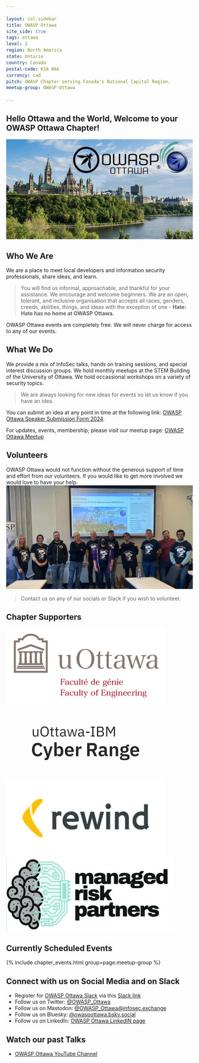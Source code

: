 ```yaml
---

layout: col-sidebar
title: OWASP Ottawa
site_side: true
tags: ottawa
level: 2
region: North America
state: Ontario
country: Canada
postal-code: K1A 0A6
currency: cad
pitch: OWASP Chapter serving Canada's National Capital Region.
meetup-group: OWASP-Ottawa

---
```


## Hello Ottawa and the World, Welcome to your OWASP Ottawa Chapter\!<br/> 

![OWASP Ottawa Image](assets/images/logos/OWASPOttawa-meetup-image.png?raw=true)

## Who We Are

We are a place to meet local developers and information security professionals, share ideas, and learn.<br/>

> You will find us informal, approachable, and thankful for your assistance. We encourage and welcome beginners. We are an open, tolerant, and inclusive organisation that accepts all races, genders, creeds, abilities, things, and ideas with the exception of one - **Hate: Hate has no home at OWASP Ottawa.**<br/>

OWASP Ottawa events are completely free. We will never charge for access to any of our events.

## What We Do

We provide a mix of InfoSec talks, hands on training sessions, and special interest discussion groups. We hold monthly meetups at the STEM Building of the University of Ottawa. We hold occassional workshops on a variety of security topics.

> We are always looking for new ideas for events so let us know if you have an idea.

You can submit an idea at any point in time at the following link:
[OWASP Ottawa Speaker Submission Form 2024](https://forms.gle/KKGk33Xr9rkUhaNr5).<br/>

For updates, events, membership; please visit our meetup page: [OWASP Ottawa Meetup](https://www.meetup.com/OWASP-Ottawa/)<br/>

## Volunteers

OWASP Ottawa would not function without the generous support of time and effort from our volunteers. If you would like to get more involved we would love to have your help.
![OWASP Ottawa CTF Volunteers 2024](assets/images/events/OWASPOttawaCTF2024Volunteers.png?raw=true)

> Contact us on any of our socials or Slack if you wish to volunteer.

## Chapter Supporters

![UofO Logo](assets/images/supporters/UofOEngineeringLogo.png) ![Cyber Range Logo](assets/images/supporters/uOttawa-IBM_Cyber_Range_logotype_sm_pos_CMYK.jpg) ![Rewind Logo](assets/images/supporters/rewindlogo.png) ![Managed Risk Logo](assets/images/supporters/managed-risk-whitebkgrnd.png)

## Currently Scheduled Events

{% include chapter_events.html group=page.meetup-group %}


## Connect with us on Social Media and on Slack

* Register for [OWASP Ottawa Slack](https://owaspottawa.slack.com/) via this [Slack link](https://join.slack.com/t/owaspottawa/shared_invite/zt-1to3abst2-uDTXE_jEp_ywp0H7fP2Lbw)
* Follow us on Twitter: [@OWASP_Ottawa](https://twitter.com/OWASP_Ottawa)
* Follow us on Mastodon: [@OWASP_Ottawa@infosec.exchange](https://infosec.exchange/@OWASP_Ottawa)
* Follow us on Bluesky: [@owaspottawa.bsky.social](https://bsky.app/profile/owaspottawa.bsky.social)
* Follow us on LinkedIn: [OWASP Ottawa LinkedIN page](https://www.linkedin.com/company/owasp-ottawa)

## Watch our past Talks

* [OWASP Ottawa YouTube Channel](https://www.youtube.com/@OWASP_Ottawa)
